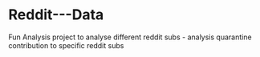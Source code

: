 # Reddit---Data
Fun Analysis project to analyse different reddit subs - analysis quarantine contribution to specific reddit subs
